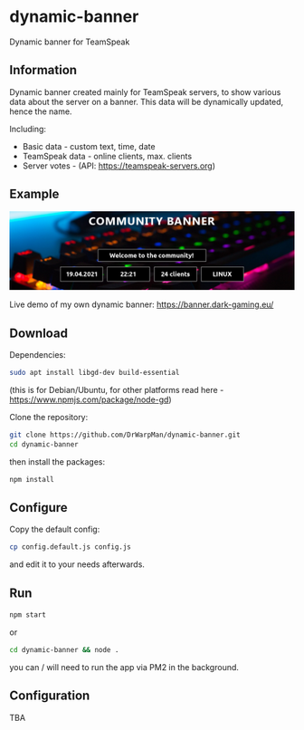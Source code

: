 # dynamic-banner
Dynamic banner for TeamSpeak

Information
-
Dynamic banner created mainly for TeamSpeak servers,
to show various data about the server on a banner.
This data will be dynamically updated, hence the name.

Including:
- Basic data - custom text, time, date
- TeamSpeak data - online clients, max. clients
- Server votes - (API: https://teamspeak-servers.org)

Example
-
![alt text](https://github.com/DrWarpMan/dynamic-banner/blob/main/images/example.png?raw=true)

Live demo of my own dynamic banner: https://banner.dark-gaming.eu/

Download
-
Dependencies:
```bash
sudo apt install libgd-dev build-essential
```
(this is for Debian/Ubuntu, for other platforms read here - https://www.npmjs.com/package/node-gd)

Clone the repository:
```bash
git clone https://github.com/DrWarpMan/dynamic-banner.git
cd dynamic-banner
```
then install the packages:
```bash
npm install
```

Configure
-
Copy the default config:
```bash
cp config.default.js config.js
```
and edit it to your needs afterwards.

Run
-
```bash
npm start
```
or
```bash
cd dynamic-banner && node .
```
you can / will need to run the app via PM2 in the background.

Configuration
-
TBA
